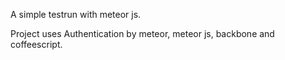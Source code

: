 A simple testrun with meteor js.

Project uses Authentication by meteor, meteor js, backbone and coffeescript.